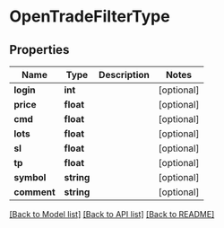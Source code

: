 # OpenTradeFilterType

## Properties
Name | Type | Description | Notes
------------ | ------------- | ------------- | -------------
**login** | **int** |  | [optional] 
**price** | **float** |  | [optional] 
**cmd** | **float** |  | [optional] 
**lots** | **float** |  | [optional] 
**sl** | **float** |  | [optional] 
**tp** | **float** |  | [optional] 
**symbol** | **string** |  | [optional] 
**comment** | **string** |  | [optional] 

[[Back to Model list]](../README.md#documentation-for-models) [[Back to API list]](../README.md#documentation-for-api-endpoints) [[Back to README]](../README.md)



